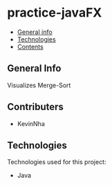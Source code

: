 # practice-javaFX

* [General info](#general-info)
* [Technologies](#technologies)
* [Contents](#content)

## General Info
Visualizes Merge-Sort

## Contributers
* KevinNha
	
## Technologies
Technologies used for this project:
* Java